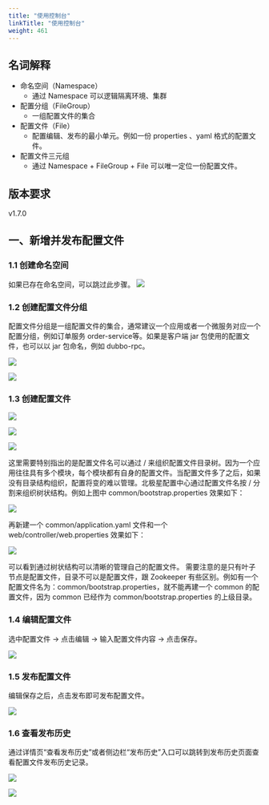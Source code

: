```yaml
---
title: "使用控制台"
linkTitle: "使用控制台"
weight: 461
---
```


##  名词解释

- 命名空间（Namespace）
   - 通过 Namespace 可以逻辑隔离环境、集群
- 配置分组（FileGroup）
   - 一组配置文件的集合
- 配置文件（File）
   - 配置编辑、发布的最小单元。例如一份 properties 、yaml 格式的配置文件。
- 配置文件三元组
   - 通过 Namespace + FileGroup + File 可以唯一定位一份配置文件。

## 版本要求

v1.7.0

## 一、新增并发布配置文件

### 1.1 创建命名空间

如果已存在命名空间，可以跳过此步骤。
![](../images/create-namespace.png)

### 1.2 创建配置文件分组

配置文件分组是一组配置文件的集合，通常建议一个应用或者一个微服务对应一个配置分组，例如订单服务 order-service等。如果是客户端 jar 包使用的配置文件，也可以以 jar 包命名，例如 dubbo-rpc。

![](../images/create-group.png)

![](../images/create-group-form.png)

### 1.3 创建配置文件

![](../images/group-entrance.png)

![](../images/create-file.png)

![](../images/create-file-form.png)

这里需要特别指出的是配置文件名可以通过 / 来组织配置文件目录树。因为一个应用往往具有多个模块，每个模块都有自身的配置文件。当配置文件多了之后，如果没有目录结构组织，配置将变的难以管理。北极星配置中心通过配置文件名按 / 分割来组织树状结构。例如上图中 common/bootstrap.properties 效果如下：

![](../images/file-display-1.png)

再新建一个 common/application.yaml 文件和一个 web/controller/web.properties 效果如下：

![](../images/file-display-2.png)

可以看到通过树状结构可以清晰的管理自己的配置文件。
需要注意的是只有叶子节点是配置文件，目录不可以是配置文件，跟 Zookeeper 有些区别。例如有一个配置文件名为：common/bootstrap.properties，就不能再建一个 common 的配置文件，因为 common 已经作为 common/bootstrap.properties 的上级目录。

### 1.4 编辑配置文件

选中配置文件 -> 点击编辑 -> 输入配置文件内容 -> 点击保存。

![](../images/edit-file.png)

### 1.5 发布配置文件

编辑保存之后，点击发布即可发布配置文件。

![](../images/publish-file.png)

### 1.6 查看发布历史

通过详情页“查看发布历史”或者侧边栏“发布历史”入口可以跳转到发布历史页面查看配置文件发布历史记录。

![](../images/publish-history-entrance.png)

![](../images/publish-history.png)
